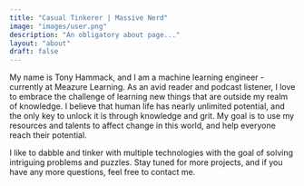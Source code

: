 ```yaml
---
title: "Casual Tinkerer | Massive Nerd"
image: "images/user.png"
description: "An obligatory about page..."
layout: "about"
draft: false
---
```

<!-- TODO - Change about.jpg -->

My name is Tony Hammack, and I am a machine learning engineer - currently at Meazure Learning. As an avid reader and podcast listener, I love to embrace the challenge of learning new things that are outside my realm of knowledge. I believe that human life has nearly unlimited potential, and the only key to unlock it is through knowledge and grit. My goal is to use my resources and talents to affect change in this world, and help everyone reach their potential.

I like to dabble and tinker with multiple technologies with the goal of solving intriguing problems and puzzles. Stay tuned for more projects, and if you have any more questions, feel free to contact me.
